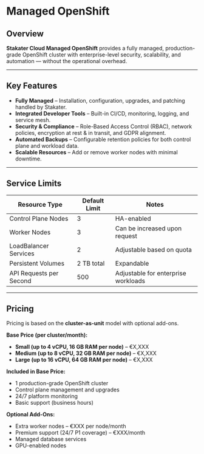 # Managed OpenShift

## Overview

**Stakater Cloud Managed OpenShift** provides a fully managed, production-grade OpenShift cluster with enterprise-level security, scalability, and automation — without the operational overhead.

---

## Key Features

- **Fully Managed** – Installation, configuration, upgrades, and patching handled by Stakater.
- **Integrated Developer Tools** – Built-in CI/CD, monitoring, logging, and service mesh.
- **Security & Compliance** – Role-Based Access Control (RBAC), network policies, encryption at rest & in transit, and GDPR alignment.
- **Automated Backups** – Configurable retention policies for both control plane and workload data.
- **Scalable Resources** – Add or remove worker nodes with minimal downtime.

---

## Service Limits

| Resource Type | Default Limit | Notes |
|---------------|--------------|-------|
| Control Plane Nodes | 3 | HA-enabled |
| Worker Nodes | 3 | Can be increased upon request |
| LoadBalancer Services | 2 | Adjustable based on quota |
| Persistent Volumes | 2 TB total | Expandable |
| API Requests per Second | 500 | Adjustable for enterprise workloads |

---

## Pricing

Pricing is based on the **cluster-as-unit** model with optional add-ons.

**Base Price (per cluster/month):**

- **Small (up to 4 vCPU, 16 GB RAM per node)** – €X,XXX
- **Medium (up to 8 vCPU, 32 GB RAM per node)** – €X,XXX
- **Large (up to 16 vCPU, 64 GB RAM per node)** – €X,XXX

**Included in Base Price:**

- 1 production-grade OpenShift cluster
- Control plane management and upgrades
- 24/7 platform monitoring
- Basic support (business hours)

**Optional Add-Ons:**

- Extra worker nodes – €XXX per node/month
- Premium support (24/7 P1 coverage) – €XXX/month
- Managed database services
- GPU-enabled nodes
